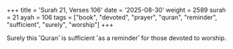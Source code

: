 +++
title = 'Surah 21, Verses 106'
date = '2025-08-30'
weight = 2589
surah = 21
ayah = 106
tags = ["book", "devoted", "prayer", "quran", "reminder", "sufficient", "surely", "worship"]
+++

Surely this ˹Quran˺ is sufficient ˹as a reminder˺ for those devoted to worship.